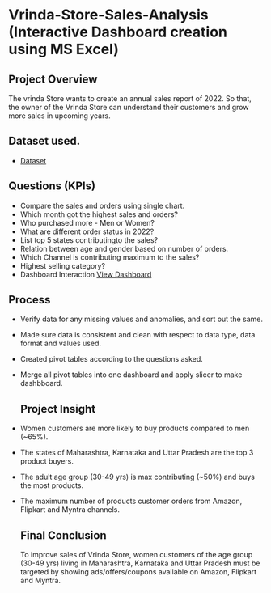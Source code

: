 # Vrinda-Store-Sales-Analysis (Interactive Dashboard creation using MS Excel) 


## Project Overview

The vrinda Store wants to create an annual sales report of 2022. So that, the owner of the Vrinda Store
can understand their customers and grow more sales in upcoming years.

## Dataset used.
 - <a href="https://github.com/ashishchamolii/Vrinda-Store-Sales-Analysis/blob/main/vrinda%20sales%20data.xlsx">Dataset</a>


## Questions (KPIs)

- Compare the sales and orders using single chart.
- Which month got the highest sales and orders?
- Who purchased more - Men or Women?
- What are different order status in 2022?
- List top 5 states contributingto the sales?
- Relation between age and gender based on number of orders.
- Which Channel is contributing maximum to the sales?
- Highest selling category?
- Dashboard Interaction <a href= "https://github.com/ashishchamolii/Vrinda-Store-Sales-Analysis/blob/main/Screenshot%20(2).png">View Dashboard</a>

## Process

- Verify data for any missing values and anomalies, and sort out the same.
- Made sure data is consistent and clean with respect to data type, data format and values used.
- Created pivot tables according to the questions asked.
- Merge all pivot tables into one dashboard and apply slicer to make dashbboard.

  ## Project Insight

- Women customers are more likely to buy products compared to men (~65%).
- The states of Maharashtra, Karnataka and Uttar Pradesh are the top 3 product buyers.
- The adult age group (30-49 yrs) is max contributing (~50%) and buys the most products.
- The maximum number of products customer orders from Amazon, Flipkart and Myntra channels.

  ## Final Conclusion

  To improve sales of Vrinda Store, women customers of the age group (30-49 yrs) living in Maharashtra, Karnataka and Uttar Pradesh must be targeted by showing ads/offers/coupons available on Amazon, Flipkart and Myntra.
